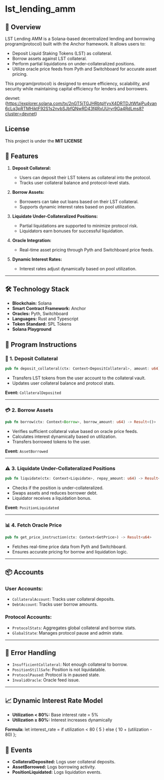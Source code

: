 # lst_lending_amm

## 📖 **Overview**
LST Lending AMM is a Solana-based decentralized lending and borrowing program(protocol) built with the Anchor framework. It allows users to:

- Deposit Liquid Staking Tokens (LST) as collateral.
- Borrow assets against LST collateral.
- Perform partial liquidations on under-collateralized positions.
- Utilize oracle price feeds from Pyth and Switchboard for accurate asset pricing.

This program(protocol) is designed to ensure efficiency, scalability, and security while maintaining capital efficiency for lenders and borrowers.

devnet:(https://explorer.solana.com/tx/2nGT5jTGJHRbtpYyvX4DRTDJtWfajPu4van6cLq3pRTMHiktF92S1s2nvbSJbfQNwRD43f4RxUUryr9Ga4RdLms8?cluster=devnet)

## License
This project is under the **MIT LICENSE**


## 🚀 **Features**

1. **Deposit Collateral:**
   - Users can deposit their LST tokens as collateral into the protocol.
   - Tracks user collateral balance and protocol-level stats.

2. **Borrow Assets:**
   - Borrowers can take out loans based on their LST collateral.
   - Supports dynamic interest rates based on pool utilization.

3. **Liquidate Under-Collateralized Positions:**
   - Partial liquidations are supported to minimize protocol risk.
   - Liquidators earn bonuses for successful liquidation.

4. **Oracle Integration:**
   - Real-time asset pricing through Pyth and Switchboard price feeds.

5. **Dynamic Interest Rates:**
   - Interest rates adjust dynamically based on pool utilization.

---

## 🛠️ **Technology Stack**

- **Blockchain:** Solana
- **Smart Contract Framework:** Anchor
- **Oracles:** Pyth, Switchboard
- **Languages:** Rust and Typescript
- **Token Standard:** SPL Tokens
- **Solana Playground**

## 📑 **Program Instructions**

### 🏦 **1. Deposit Collateral**
```rust
pub fn deposit_collateral(ctx: Context<DepositCollateral>, amount: u64) -> Result<()>
```
- Transfers LST tokens from the user account to the collateral vault.
- Updates user collateral balance and protocol stats.

**Event:** `CollateralDeposited`

---

### 💳 **2. Borrow Assets**
```rust
pub fn borrow(ctx: Context<Borrow>, borrow_amount: u64) -> Result<()>
```
- Verifies sufficient collateral value based on oracle price feeds.
- Calculates interest dynamically based on utilization.
- Transfers borrowed tokens to the user.

**Event:** `AssetBorrowed`

---

### ⚠️ **3. Liquidate Under-Collateralized Positions**
```rust
pub fn liquidate(ctx: Context<Liquidate>, repay_amount: u64) -> Result<()>
```
- Checks if the position is under-collateralized.
- Swaps assets and reduces borrower debt.
- Liquidator receives a liquidation bonus.

**Event:** `PositionLiquidated`

---

### 📊 **4. Fetch Oracle Price**
```rust
pub fn get_price_instruction(ctx: Context<GetPrice>) -> Result<u64>
```
- Fetches real-time price data from Pyth and Switchboard.
- Ensures accurate pricing for borrow and liquidation logic.

---

## 📦 **Accounts**

### **User Accounts:**
- `CollateralAccount`: Tracks user collateral deposits.
- `DebtAccount`: Tracks user borrow amounts.

### **Protocol Accounts:**
- `ProtocolStats`: Aggregates global collateral and borrow stats.
- `GlobalState`: Manages protocol pause and admin state.

---

## 📡 **Error Handling**

- `InsufficientCollateral`: Not enough collateral to borrow.
- `PositionStillSafe`: Position is not liquidatable.
- `ProtocolPaused`: Protocol is in paused state.
- `InvalidOracle`: Oracle feed issue.

---

## 📈 **Dynamic Interest Rate Model**
- **Utilization < 80%:** Base interest rate = 5%
- **Utilization ≥ 80%:** Interest increases dynamically

**Formula:**
let interest_rate = if utilization < 80 { 5 } else { 10 + (utilization - 80) };



## 📢 **Events**
- **CollateralDeposited:** Logs user collateral deposits.
- **AssetBorrowed:** Logs borrowing activity.
- **PositionLiquidated:** Logs liquidation events.






